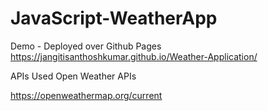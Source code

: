 # JavaScript-WeatherApp
Demo - Deployed over Github Pages
https://jangitisanthoshkumar.github.io/Weather-Application/

APIs Used
Open Weather APIs

https://openweathermap.org/current
